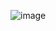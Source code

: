 ![image](https://github.com/farazahmee/farazahmee/assets/141009689/8c591f97-4b0d-4889-9963-f98c6517b125)
